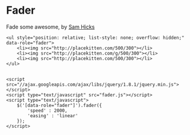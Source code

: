 Fader
======

Fade some awesome, by [Sam Hicks][samhicks]


    <ul style="position: relative; list-style: none; overflow: hidden;" data-role="fader">
        <li><img src="http://placekitten.com/500/300"></li>
        <li><img src="http://placekitten.com/g/500/300"></li>
        <li><img src="http://placekitten.com/500/300"></li>
    </ul>


    <script src="//ajax.googleapis.com/ajax/libs/jquery/1.8.1/jquery.min.js"></script>
    <script type="text/javascript" src="fader.js"></script>
    <script type="text/javascript">
        $('[data-role="fader"]').fader({
            'speed' : 2000,
            'easing' : 'linear'
        });
    </script>

[samhicks]: https://github.com/samhicks
